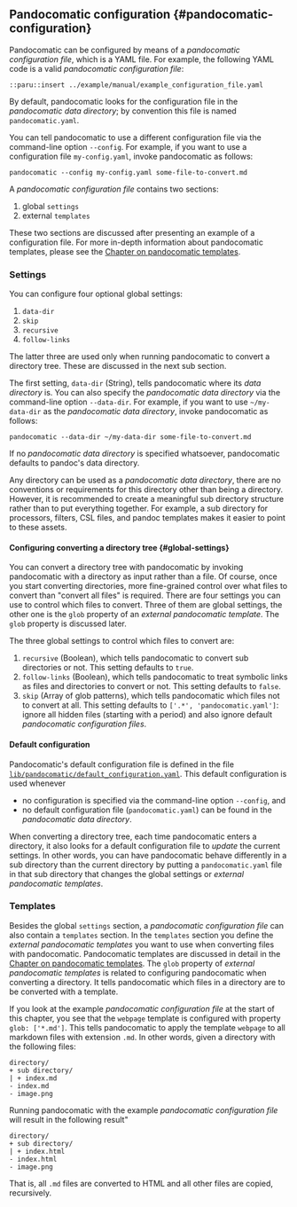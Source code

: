 ## Pandocomatic configuration {#pandocomatic-configuration}

Pandocomatic can be configured by means of a *pandocomatic configuration
file*, which is a YAML file. For example, the following YAML code is a valid
*pandocomatic configuration file*:

```{.yaml}
::paru::insert ../example/manual/example_configuration_file.yaml
```

By default, pandocomatic looks for the
configuration file in the *pandocomatic data directory*; by convention this
file is named `pandocomatic.yaml`.

You can tell pandocomatic to use a different configuration file via the
command-line option `--config`. For example, if you want to use a configuration file
`my-config.yaml`, invoke pandocomatic as follows:

```{.bash}
pandocomatic --config my-config.yaml some-file-to-convert.md
```

A *pandocomatic configuration file* contains two sections:

1. global `settings`
2. external `templates`

These two sections are discussed after presenting an example of a
configuration file. For more in-depth information about
pandocomatic templates, please see the [Chapter on pandocomatic
templates](#pandocomatic-templates). 

### Settings

You can configure four optional global settings:

1. `data-dir`
2. `skip`
3. `recursive`
4. `follow-links`

The latter three are used only when running pandocomatic to convert a
directory tree. These are discussed in the next sub section.

The first setting, `data-dir` (String), tells pandocomatic where its
*data directory* is. You can also specify the *pandocomatic data directory*
via the command-line option `--data-dir`. For example, if you want to use
`~/my-data-dir` as the *pandocomatic data directory*, invoke pandocomatic as
follows:

```{.bash}
pandocomatic --data-dir ~/my-data-dir some-file-to-convert.md
```

If no *pandocomatic data directory* is specified whatsoever, pandocomatic
defaults to pandoc's data directory.

Any directory can be used as a *pandocomatic data directory*, there are no
conventions or requirements for this directory other than being a directory.
However, it is recommended to create a meaningful sub directory structure
rather than to put everything together. For example, a sub directory for
processors, filters, CSL files, and pandoc templates makes it easier to point
to these assets.

#### Configuring converting a directory tree {#global-settings}

You can convert a directory tree with pandocomatic by invoking pandocomatic
with a directory as input rather than a file. Of course, once you start
converting directories, more fine-grained control over what files to convert
than "convert all files" is required. There are four settings you can use to
control which files to convert. Three of them are global settings, the other
one is the `glob` property of an *external pandocomatic template*. The `glob`
property is discussed later.

The three global settings to control which files to convert are:

1. `recursive` (Boolean), which tells pandocomatic to convert sub directories or not.
   This setting defaults to `true`.
2. `follow-links` (Boolean), which tells pandocomatic to treat symbolic links as files
   and directories to convert or not. This setting defaults to `false`.
3. `skip` (Array of glob patterns), which tells pandocomatic which files not
   to convert at all. This setting defaults to `['.*', 'pandocomatic.yaml']`:
   ignore all hidden files (starting with a period) and also ignore default
   *pandocomatic configuration files*.

#### Default configuration

Pandocomatic's default configuration file is defined in the file
[`lib/pandocomatic/default_configuration.yaml`](https://github.com/htdebeer/pandocomatic/blob/master/lib/pandocomatic/default_configuration.yaml).
This default configuration is used whenever

- no configuration is specified via the command-line option `--config`, and
- no default configuration file (`pandocomatic.yaml`) can be found in the *pandocomatic data
  directory*.

When converting a directory tree, each time pandocomatic enters a directory,
it also looks for a default configuration file to *update* the current
settings. In other words, you can have pandocomatic behave differently in a
sub directory than the current directory by putting a `pandocomatic.yaml` file
in that sub directory that changes the global settings or *external
pandocomatic templates*.

### Templates

Besides the global `settings` section, a *pandocomatic configuration file* can
also contain a `templates` section. In the `templates` section you define the
*external pandocomatic templates* you want to use when converting files with
pandocomatic. Pandocomatic templates are discussed in detail in the [Chapter
on pandocomatic templates](#pandocomatic-templates). The `glob` property of
*external pandocomatic templates* is related to configuring pandocomatic when
converting a directory. It
tells pandocomatic which files in a directory are to be converted with a template.

If you look at the example *pandocomatic configuration file* at the start of
this chapter, you see that the `webpage` template is configured with property `glob:
['*.md']`. This tells pandocomatic to apply the template `webpage` to all
markdown files with extension `.md`. In other words, given a directory with
the following files:

```
directory/
+ sub directory/
| + index.md
- index.md
- image.png 
```

Running pandocomatic with the example *pandocomatic configuration file* will
result in the following result"

```
directory/
+ sub directory/
| + index.html
- index.html
- image.png 
```

That is, all `.md` files are converted to HTML and all other files are copied,
recursively.

